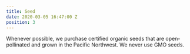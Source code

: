 ```yaml
---
title: Seed
date: 2020-03-05 16:47:00 Z
position: 3
---
```


Whenever possible, we purchase certified organic seeds that are open-pollinated and grown in the Pacific Northwest. We never use GMO seeds.